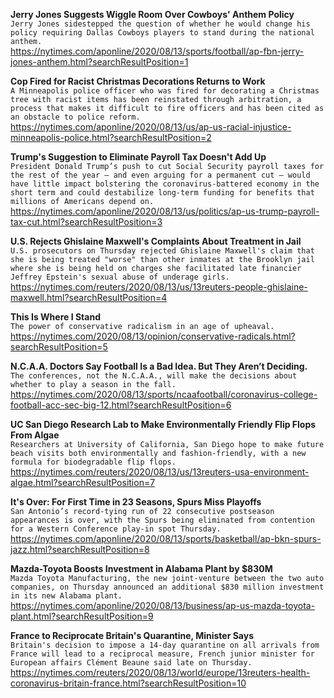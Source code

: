 **Jerry Jones Suggests Wiggle Room Over Cowboys' Anthem Policy**\
`Jerry Jones sidestepped the question of whether he would change his policy requiring Dallas Cowboys players to stand during the national anthem.`\
https://nytimes.com/aponline/2020/08/13/sports/football/ap-fbn-jerry-jones-anthem.html?searchResultPosition=1

**Cop Fired for Racist Christmas Decorations Returns to Work**\
`A Minneapolis police officer who was fired for decorating a Christmas tree with racist items has been reinstated through arbitration, a process that makes it difficult to fire officers and has been cited as an obstacle to police reform.`\
https://nytimes.com/aponline/2020/08/13/us/ap-us-racial-injustice-minneapolis-police.html?searchResultPosition=2

**Trump's Suggestion to Eliminate Payroll Tax Doesn't Add Up**\
`President Donald Trump’s push to cut Social Security payroll taxes for the rest of the year — and even arguing for a permanent cut — would have little impact bolstering the coronavirus-battered economy in the short term and could destabilize long-term funding for benefits that millions of Americans depend on.`\
https://nytimes.com/aponline/2020/08/13/us/politics/ap-us-trump-payroll-tax-cut.html?searchResultPosition=3

**U.S. Rejects Ghislaine Maxwell's Complaints About Treatment in Jail**\
`U.S. prosecutors on Thursday rejected Ghislaine Maxwell's claim that she is being treated "worse" than other inmates at the Brooklyn jail where she is being held on charges she facilitated late financier Jeffrey Epstein's sexual abuse of underage girls.`\
https://nytimes.com/reuters/2020/08/13/us/13reuters-people-ghislaine-maxwell.html?searchResultPosition=4

**This Is Where I Stand**\
`The power of conservative radicalism in an age of upheaval.`\
https://nytimes.com/2020/08/13/opinion/conservative-radicals.html?searchResultPosition=5

**N.C.A.A. Doctors Say Football Is a Bad Idea. But They Aren’t Deciding.**\
`The conferences, not the N.C.A.A., will make the decisions about whether to play a season in the fall.`\
https://nytimes.com/2020/08/13/sports/ncaafootball/coronavirus-college-football-acc-sec-big-12.html?searchResultPosition=6

**UC San Diego Research Lab to Make Environmentally Friendly Flip Flops From Algae**\
`Researchers at University of California, San Diego hope to make future beach visits both environmentally and fashion-friendly, with a new formula for biodegradable flip flops.`\
https://nytimes.com/reuters/2020/08/13/us/13reuters-usa-environment-algae.html?searchResultPosition=7

**It's Over: For First Time in 23 Seasons, Spurs Miss Playoffs**\
`San Antonio’s record-tying run of 22 consecutive postseason appearances is over, with the Spurs being eliminated from contention for a Western Conference play-in spot Thursday.`\
https://nytimes.com/aponline/2020/08/13/sports/basketball/ap-bkn-spurs-jazz.html?searchResultPosition=8

**Mazda-Toyota Boosts Investment in Alabama Plant by $830M**\
`Mazda Toyota Manufacturing, the new joint-venture between the two auto companies, on Thursday announced an additional $830 million investment in its new Alabama plant. `\
https://nytimes.com/aponline/2020/08/13/business/ap-us-mazda-toyota-plant.html?searchResultPosition=9

**France to Reciprocate Britain's Quarantine, Minister Says**\
`Britain's decision to impose a 14-day quarantine on all arrivals from France will lead to a reciprocal measure, French junior minister for European affairs Clément Beaune said late on Thursday. `\
https://nytimes.com/reuters/2020/08/13/world/europe/13reuters-health-coronavirus-britain-france.html?searchResultPosition=10

